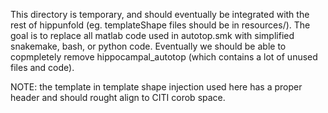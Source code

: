 This directory is temporary, and should eventually be integrated with the rest of hippunfold (eg. templateShape files should be in resources/). The goal is to replace all matlab code used in autotop.smk with simplified snakemake, bash, or python code. Eventually we should be able to copmpletely remove hippocampal_autotop (which contains a lot of unused files and code). 

NOTE: the template in template shape injection used here has a proper header and should rought align to CITI corob space. 
